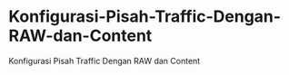 # Konfigurasi-Pisah-Traffic-Dengan-RAW-dan-Content
Konfigurasi Pisah Traffic Dengan RAW dan Content
